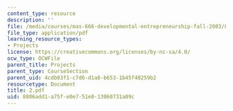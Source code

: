 ```yaml
---
content_type: resource
description: ''
file: /media/courses/mas-666-developmental-entrepreneurship-fall-2003/8806add1a75fe0e751e013060731a09c_2.pdf
file_type: application/pdf
learning_resource_types:
- Projects
license: https://creativecommons.org/licenses/by-nc-sa/4.0/
ocw_type: OCWFile
parent_title: Projects
parent_type: CourseSection
parent_uid: 4cdb03f1-c7d6-d1a8-b653-1b45f48259b2
resourcetype: Document
title: 2.pdf
uid: 8806add1-a75f-e0e7-51e0-13060731a09c
---
```


